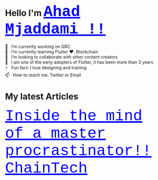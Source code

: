 

<h1>Hello I'm <a style="font-family:Courier; color:Blue; font-size: 50px;" href="https://www.ahadmajdami.me/">Ahad Mjaddami !!</a></h1>

🔭  I’m currently working on GRC <br>
🌱  I’m currently learning Flutter ❤, Blockchain<br>
👯  I’m looking to collaborate with other content creators<br>
🗿  I am one of the early adopters of Flutter, it has been more than 3 years<br>
⚡  Fun fact: I love designing and training <br>
📫  How to reach me: Twitter or Email<br>



<h1>My latest Articles</h1>
<a style="font-family:Courier; color:Blue; font-size: 50px;" href="https://www.ahadmajdami.me/MasterProcrastinator.html">Inside the mind of a master procrastinator!!</a>
<br>
<a style="font-family:Courier; color:Blue; font-size: 50px;" href="https://www.ahadmajdami.me/Blockchain.html">ChainTech</a>
<!---
vow95/vow95 is a ✨ special ✨ repository because its `README.md` (this file) appears on your GitHub profile.
You can click the Preview link to take a look at your changes.
--->


